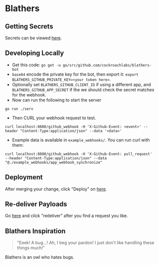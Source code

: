 # Blathers

## Getting Secrets
Secrets can be viewed [here](https://console.cloud.google.com/functions/edit/us-central1/blathers-bot?project=cockroach-dev-inf).

## Developing Locally

* Get this code: `go get -u go/src/github.com/cockroachlabs/blathers-bot` 
* `base64` encode the private key for the bot, then export it: `export BLATHERS_GITHUB_PRIVATE_KEY=<your token here>`.
* Optionally set `BLATHERS_GITHUB_CLIENT_ID` if using a different app, and `BLATHERS_GITHUB_APP_SECRET` if the we should check the secret matches for the webhook.
* Now can run the following to start the server
```
go run ./serv
```
* Then CURL your webhook request to test.
```
curl localhost:8080/github_webhook -H 'X-Github-Event: <event>' --header "Content-Type:application/json" --data '<data>'
```
* Example data is available in `example_webhooks/`. You can run curl with them:
```
curl localhost:8080/github_webhook -H 'X-Github-Event: pull_request'  --header "Content-Type:application/json" --data "@./example_webhooks/app_webhook_synchronize"
```

## Deployment
After merging your change, click "Deploy" on [here](https://console.cloud.google.com/functions/edit/us-central1/blathers-bot?project=cockroach-dev-inf).

## Re-deliver Payloads
Go [here](https://github.com/settings/apps/blathers-crl/advanced) and click "redeliver" after you find a request you like.

## Blathers Inspiration
> "Eeek! A bug...! Ah, I beg your pardon! I just don't like handling these things much!"

Blathers is an owl who hates bugs.
